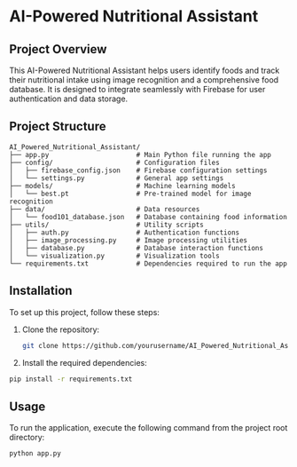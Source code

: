 # AI-Powered Nutritional Assistant

## Project Overview

This AI-Powered Nutritional Assistant helps users identify foods and track their nutritional intake using image recognition and a comprehensive food database. It is designed to integrate seamlessly with Firebase for user authentication and data storage.

## Project Structure


```plaintext
AI_Powered_Nutritional_Assistant/
├── app.py                      # Main Python file running the app
├── config/                     # Configuration files
│   ├── firebase_config.json    # Firebase configuration settings
│   └── settings.py             # General app settings
├── models/                     # Machine learning models
│   └── best.pt                 # Pre-trained model for image recognition
├── data/                       # Data resources
│   └── food101_database.json   # Database containing food information
├── utils/                      # Utility scripts
│   ├── auth.py                 # Authentication functions
│   ├── image_processing.py     # Image processing utilities
│   ├── database.py             # Database interaction functions
│   └── visualization.py        # Visualization tools
└── requirements.txt            # Dependencies required to run the app
```
## Installation

To set up this project, follow these steps:

1. Clone the repository:
   ```bash
   git clone https://github.com/yourusername/AI_Powered_Nutritional_Assistant.git
   ```
2.	Install the required dependencies:
   ```bash
   pip install -r requirements.txt
   ```
## Usage

To run the application, execute the following command from the project root directory:
```bash
python app.py
```
